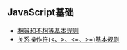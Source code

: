 ## JavaScript基础

- [相等和不相等基本规则](https://github.com/liuxilei/blog/issues/1)
- [关系操作符(<、>、<=、>=)基本规则](https://github.com/liuxilei/blog/issues/2)
